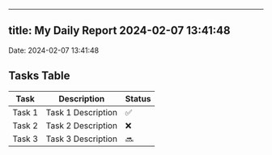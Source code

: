 
---
title: My Daily Report 2024-02-07 13:41:48
---

Date: 2024-02-07 13:41:48

## Tasks Table

| Task | Description | Status |
|------|-------------|--------|
| Task 1 | Task 1 Description | ✅ |
| Task 2 | Task 2 Description | ❌ |
| Task 3 | Task 3 Description | 🔜 |
